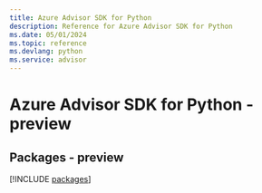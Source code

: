 ```yaml
---
title: Azure Advisor SDK for Python
description: Reference for Azure Advisor SDK for Python
ms.date: 05/01/2024
ms.topic: reference
ms.devlang: python
ms.service: advisor
---
```

# Azure Advisor SDK for Python - preview
## Packages - preview
[!INCLUDE [packages](advisor-index.md)]